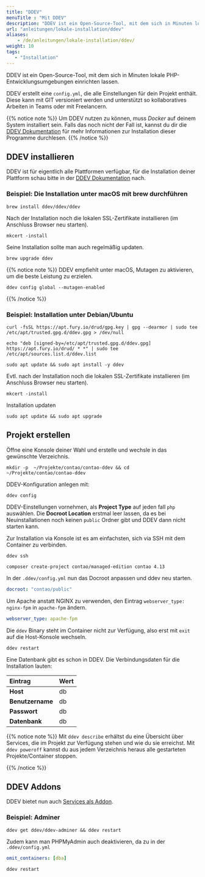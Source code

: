 ```yaml
---
title: "DDEV"
menuTitle : "Mit DDEV"
description: "DDEV ist ein Open-Source-Tool, mit dem sich in Minuten lokale PHP-Entwicklungsumgebungen einrichten lassen."
url: "anleitungen/lokale-installation/ddev"
aliases:
    - /de/anleitungen/lokale-installation/ddev/
weight: 10
tags: 
   - "Installation"
---
```


DDEV ist ein Open-Source-Tool, mit dem sich in Minuten lokale PHP-Entwicklungsumgebungen einrichten lassen.

DDEV erstellt eine `config.yml`, die alle Einstellungen für dein Projekt enthält. Diese kann mit GIT versioniert werden und unterstützt so kollaboratives Arbeiten in Teams oder mit Freelancern.

{{% notice note %}}
Um DDEV nutzen zu können, muss _Docker_ auf deinem System installiert sein. Falls das noch
nicht der Fall ist, kannst du dir die 
[DDEV Dokumentation](https://ddev.readthedocs.io/en/stable/users/install/docker-installation/) für 
mehr Informationen zur Installation dieser Programme durchlesen.
{{% /notice %}}


## DDEV installieren

DDEV ist für eigentlich alle Plattformen verfügbar, für die Installation deiner Plattform schau bitte in der [DDEV Dokumentation](https://ddev.readthedocs.io/en/stable/users/install/ddev-installation/) nach.


### Beispiel: Die Installation unter macOS mit __brew__ durchführen

```shell
brew install ddev/ddev/ddev
```

Nach der Installation noch die lokalen SSL-Zertifikate installieren (im Anschluss Browser neu starten).

```shell
mkcert -install
```

Seine Installation sollte man auch regelmäßig updaten.

```shell
brew upgrade ddev
```

{{% notice note %}}
DDEV empfiehlt unter macOS, Mutagen zu aktivieren, um die beste Leistung zu erzielen.

```shell
ddev config global --mutagen-enabled
```
{{% /notice %}}


### Beispiel: Installation unter Debian/Ubuntu

```shell
curl -fsSL https://apt.fury.io/drud/gpg.key | gpg --dearmor | sudo tee /etc/apt/trusted.gpg.d/ddev.gpg > /dev/null

echo "deb [signed-by=/etc/apt/trusted.gpg.d/ddev.gpg] https://apt.fury.io/drud/ * *" | sudo tee /etc/apt/sources.list.d/ddev.list

sudo apt update && sudo apt install -y ddev
```

Evtl. nach der Installation noch die lokalen SSL-Zertifikate installieren (im Anschluss Browser neu starten).

```shell
mkcert -install
```

Installation updaten

```shell
sudo apt update && sudo apt upgrade
```


## Projekt erstellen

Öffne eine Konsole deiner Wahl und erstelle und wechsle in das gewünschte Verzeichnis.

```shell
mkdir -p  ~/Projekte/contao/contao-ddev && cd ~/Projekte/contao/contao-ddev
```

DDEV-Konfiguration anlegen mit:

```shell
ddev config
```

DDEV-Einstellungen vornehmen, als __Project Type__ auf jeden fall `php` auswählen. Die __Docroot Location__ erstmal leer lassen, da es bei Neuinstallationen noch keinen `public` Ordner gibt und DDEV dann nicht starten kann.

Zur Installation via Konsole ist es am einfachsten, sich via SSH mit dem Container zu verbinden.

```shell
ddev ssh
```

```shell
composer create-project contao/managed-edition contao 4.13
```

In der `.ddev/config.yml` nun das Docroot anpassen und ddev neu starten.

```yml
docroot: "contao/public"
```

Um Apache anstatt NGINX zu verwenden, den Eintrag `webserver_type: nginx-fpm` in `apache-fpm` ändern.

```yml
webserver_type: apache-fpm
```

Die `ddev` Binary steht im Container nicht zur Verfügung, also erst mit `exit` auf die Host-Konsole wechseln.

```shell
ddev restart
```

Eine Datenbank gibt es schon in DDEV. Die Verbindungsdaten für die Installation lauten:

| Eintrag             | Wert                  |
|:--------------------|:----------------------|
| **Host**            | db                 |
| **Benutzername**    | db                  |
| **Passwort**        | db |
| **Datenbank**       | db |

{{% notice note %}}
Mit `ddev describe` erhältst du eine Übersicht über Services, die im Projekt zur Verfügung stehen und wie du sie erreichst. Mit `ddev poweroff` kannst du aus jedem Verzeichnis heraus alle gestarteten Projekte/Container stoppen.

{{% /notice %}}

## DDEV Addons

DDEV bietet nun auch [Services als Addon](https://ddev.readthedocs.io/en/latest/users/extend/additional-services/).

### Beispiel: Adminer

```shell
ddev get ddev/ddev-adminer && ddev restart
```

Zudem kann man PHPMyAdmin auch deaktivieren, da zu in der `.ddev/config.yml` 

```yml
omit_containers: [dba]
```

```shell
ddev restart
```


